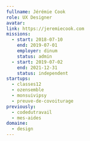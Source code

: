 ```yaml
---
fullname: Jérémie Cook
role: UX Designer
avatar:
link: https://jeremiecook.com
missions:
  - start: 2018-07-10
    end: 2019-07-01
    employer: dinum
    status: admin
  - start: 2019-07-02
    end: 2021-12-31    
    status: independent
startups:
  - classes12
  - ozensemble
  - monsuivipsy
  - preuve-de-covoiturage
previously:
  - codedutravail
  - mes-aides
domaine:
  - design
---
```


